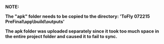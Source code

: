 <b>
NOTE:

The "apk" folder needs to be copied to the directory: 'ToFly 072215 PreFinal\app\build\outputs'

The apk folder was uploaded separately since it took too much space in the entire project folder and caused it to fail to sync.</b>
